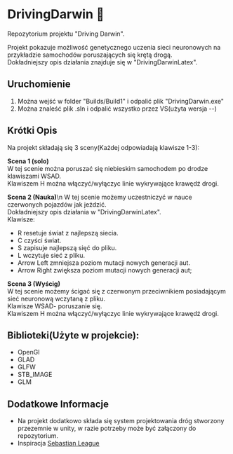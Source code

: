 # DrivingDarwin 🚗
Repozytorium projektu "Driving Darwin".

Projekt pokazuje możliwość genetycznego uczenia sieci neuronowych na przykładzie samochodów poruszających się krętą drogą.<br/>
Dokładniejszy opis działania znajduje się w "DrivingDarwinLatex".

## Uruchomienie
1. Można wejść w folder "Builds/Build1" i odpalić plik "DrivingDarwin.exe"
2. Można znaleść plik .sln i odpalić wszystko przez VS(użyta wersja --)

## Krótki Opis <br/>
Na projekt składają się 3 sceny(Każdej odpowiadają klawisze 1-3):

**Scena 1 (solo)**<br/>
W tej scenie można poruszać się niebieskim samochodem po drodze klawiszami WSAD.<br/>
Klawiszem H można włączyć/wyłączyc linie wykrywające krawędź drogi.

**Scena 2 (Nauka)**\n
W tej scenie możemy uczestniczyć w nauce czerwonych pojazdów jak jeździć.<br/>
Dokładniejszy opis działania w "DrivingDarwinLatex".<br/>
Klawisze:
- R resetuje świat z najlepszą siecia.
- C czyści świat.
- S zapisuje najlepszą sięć do pliku.
- L wczytuje sieć z pliku.
- Arrow Left zmniejsza poziom mutacji nowych generacji aut.
- Arrow Right zwiększa poziom mutacji nowych generacji aut;

**Scena 3 (Wyścig)**<br/>
W tej scenie możemy ścigać się z czerwonym przeciwnikiem posiadającym sieć neuronową wczytaną z pliku.<br/>
Klawisze WSAD- poruszanie się.<br/>
Klawiszem H można włączyć/wyłączyc linie wykrywające krawędź drogi.

## Biblioteki(Użyte w projekcie):
- OpenGl
- GLAD
- GLFW
- STB_IMAGE
- GLM

## Dodatkowe Informacje
- Na projekt dodatkowo składa się system projektowania dróg stworzony przezemnie w unity, w razie potrzeby może być załączony do repozytorium.
- Inspiracja [Sebastian League](https://youtu.be/hfMk-kjRv4c?si=wjRjDR6VatjjREgS)
